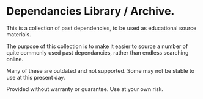 # Dependancies Library / Archive.

This is a collection of past dependencies, to be used as educational source materials.

The purpose of this collection is to make it easier to source a number of quite commonly used past dependancies, rather than endless searching online.

Many of these are outdated and not supported. Some may not be stable to use at this present day.

Provided without warranty or guarantee. Use at your own risk.
